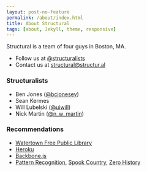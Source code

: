 ```yaml
---
layout: post-no-feature
permalink: /about/index.html
title: About Structural
tags: [about, Jekyll, theme, responsive]
---
```


Structural is a team of four guys in Boston, MA.

* Follow us at [@structuralists](http://twitter.com/structuralists)
* Contact us at [structural@structur.al](strucutral@structur.al)

### Structuralists

* Ben Jones ([@bcjonesey](https://twitter.com/BCJonesey))
* Sean Kermes
* Will Lubelski ([@uiwill](https://twitter.com/uiwill))
* Nick Martin ([@n_w_martin](https://twitter.com/n_w_martin))

### Recommendations

* [Watertown Free Public Library](http://watertownlib.org/)
* [Heroku](http://heroku.com)
* [Backbone.js](http://backbonejs.org/)
* [Pattern Recognition](http://amzn.com/0425198685), [Spook Country](http://amzn.com/0399154302), [Zero History](http://amzn.com/0425240770)

